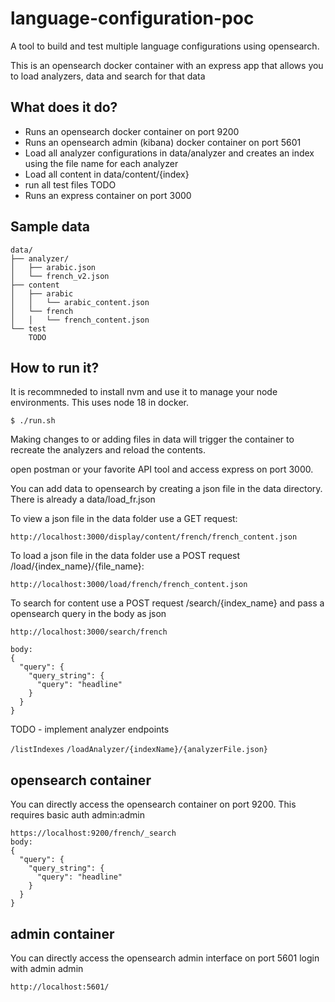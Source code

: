 # language-configuration-poc

A tool to build and test multiple language configurations using opensearch.

This is an opensearch docker container with an express app that allows you to load analyzers, data and search for that data

## What does it do?

- Runs an opensearch docker container on port 9200
- Runs an opensearch admin (kibana) docker container on port 5601
- Load all analyzer configurations in data/analyzer and creates an index using the file name for each analyzer
- Load all content in data/content/{index}
- run all test files TODO
- Runs an express container on port 3000

## Sample data

```
data/
├── analyzer/
│   ├── arabic.json
│   └── french_v2.json
├── content
│   ├── arabic
│   │   └── arabic_content.json
│   └── french
│   │   └── french_content.json
└── test
    TODO
```

## How to run it?

It is recommneded to install nvm and use it to manage your node environments. This uses node 18 in docker.

```
$ ./run.sh
```

Making changes to or adding files in data will trigger the container to recreate the analyzers and reload the contents.

open postman or your favorite API tool and access express on port 3000.

You can add data to opensearch by creating a json file in the data directory. There is already a data/load_fr.json

To view a json file in the data folder use a GET request:

```
http://localhost:3000/display/content/french/french_content.json
```

To load a json file in the data folder use a POST request /load/{index_name}/{file_name}:

```
http://localhost:3000/load/french/french_content.json
```

To search for content use a POST request /search/{index_name} and pass a opensearch query in the body as json

```
http://localhost:3000/search/french

body:
{
  "query": {
    "query_string": {
      "query": "headline"
    }
  }
}
```

TODO - implement analyzer endpoints

`/listIndexes`
`/loadAnalyzer/{indexName}/{analyzerFile.json}`

## opensearch container

You can directly access the opensearch container on port 9200. This requires basic auth admin:admin

```
https://localhost:9200/french/_search
body:
{
  "query": {
    "query_string": {
      "query": "headline"
    }
  }
}
```

## admin container

You can directly access the opensearch admin interface on port 5601 login with admin admin

```
http://localhost:5601/
```
